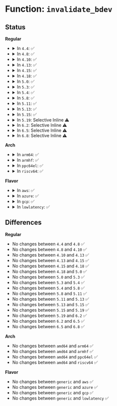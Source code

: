 # Function: <code>invalidate_bdev</code>

## Status
<b>Regular</b>
<ul>
<li>
<details>
<summary>In <code>4.4</code>: ✅</summary>

```c
void invalidate_bdev(struct block_device *bdev);
```

**Collision:** Unique Global

**Inline:** No

**Transformation:** False

**Instances:**

```
In fs/block_dev.c (ffffffff81247380)
Location: fs/block_dev.c:87
Inline: False
Direct callers:
  - fs/super.c:do_remount_sb
  - fs/block_dev.c:__invalidate_device
  - fs/quota/dquot.c:vfs_load_quota_inode
  - fs/quota/dquot.c:dquot_disable
  - fs/ext4/super.c:ext4_put_super
  - fs/ext4/super.c:ext4_put_super
  - block/ioctl.c:blkpg_ioctl
  - block/ioctl.c:blkdev_ioctl
  - drivers/block/loop.c:loop_clr_fd
  - drivers/cdrom/cdrom.c:cdrom_ioctl
  - drivers/md/md.c:md_run
```
**Symbols:**

```
ffffffff81247380-ffffffff812473d3: invalidate_bdev (STB_GLOBAL)
```
</details>
</li>
<li>
<details>
<summary>In <code>4.8</code>: ✅</summary>

```c
void invalidate_bdev(struct block_device *bdev);
```

**Collision:** Unique Global

**Inline:** No

**Transformation:** False

**Instances:**

```
In fs/block_dev.c (ffffffff8126fc40)
Location: fs/block_dev.c:100
Inline: False
Direct callers:
  - fs/super.c:do_remount_sb
  - fs/block_dev.c:__invalidate_device
  - fs/quota/dquot.c:vfs_load_quota_inode
  - fs/quota/dquot.c:dquot_disable
  - fs/ext4/super.c:ext4_put_super
  - fs/ext4/super.c:ext4_put_super
  - block/ioctl.c:blkdev_ioctl
  - block/ioctl.c:blkpg_ioctl
  - drivers/block/loop.c:loop_clr_fd
  - drivers/cdrom/cdrom.c:cdrom_ioctl
  - drivers/md/md.c:md_run
```
**Symbols:**

```
ffffffff8126fc40-ffffffff8126fc93: invalidate_bdev (STB_GLOBAL)
```
</details>
</li>
<li>
<details>
<summary>In <code>4.10</code>: ✅</summary>

```c
void invalidate_bdev(struct block_device *bdev);
```

**Collision:** Unique Global

**Inline:** No

**Transformation:** False

**Instances:**

```
In fs/block_dev.c (ffffffff81282e40)
Location: fs/block_dev.c:102
Inline: False
Direct callers:
  - fs/super.c:do_remount_sb
  - fs/block_dev.c:__invalidate_device
  - fs/quota/dquot.c:vfs_load_quota_inode
  - fs/quota/dquot.c:dquot_disable
  - fs/ext4/super.c:ext4_put_super
  - fs/ext4/super.c:ext4_put_super
  - block/ioctl.c:blkdev_ioctl
  - block/ioctl.c:blkpg_ioctl
  - drivers/block/loop.c:loop_clr_fd
  - drivers/cdrom/cdrom.c:cdrom_ioctl
  - drivers/md/md.c:md_run
```
**Symbols:**

```
ffffffff81282e40-ffffffff81282e93: invalidate_bdev (STB_GLOBAL)
```
</details>
</li>
<li>
<details>
<summary>In <code>4.13</code>: ✅</summary>

```c
void invalidate_bdev(struct block_device *bdev);
```

**Collision:** Unique Global

**Inline:** No

**Transformation:** False

**Instances:**

```
In fs/block_dev.c (ffffffff812907b0)
Location: fs/block_dev.c:103
Inline: False
Direct callers:
  - fs/super.c:do_remount_sb
  - fs/block_dev.c:__invalidate_device
  - fs/quota/dquot.c:vfs_load_quota_inode
  - fs/quota/dquot.c:dquot_disable
  - fs/ext4/super.c:ext4_put_super
  - fs/ext4/super.c:ext4_put_super
  - block/ioctl.c:blkdev_ioctl
  - block/ioctl.c:blkpg_ioctl
  - drivers/block/loop.c:loop_clr_fd
  - drivers/cdrom/cdrom.c:cdrom_ioctl
  - drivers/md/md.c:md_run
```
**Symbols:**

```
ffffffff812907b0-ffffffff81290802: invalidate_bdev (STB_GLOBAL)
```
</details>
</li>
<li>
<details>
<summary>In <code>4.15</code>: ✅</summary>

```c
void invalidate_bdev(struct block_device *bdev);
```

**Collision:** Unique Global

**Inline:** No

**Transformation:** False

**Instances:**

```
In fs/block_dev.c (ffffffff812b3470)
Location: fs/block_dev.c:91
Inline: False
Direct callers:
  - fs/super.c:do_remount_sb
  - fs/block_dev.c:__invalidate_device
  - fs/quota/dquot.c:vfs_load_quota_inode
  - fs/quota/dquot.c:dquot_disable
  - fs/ext4/super.c:ext4_put_super
  - fs/ext4/super.c:ext4_put_super
  - block/ioctl.c:blkdev_ioctl
  - block/ioctl.c:blkpg_ioctl
  - drivers/block/loop.c:loop_clr_fd
  - drivers/cdrom/cdrom.c:cdrom_ioctl
  - drivers/md/md.c:md_run
```
**Symbols:**

```
ffffffff812b3470-ffffffff812b34c2: invalidate_bdev (STB_GLOBAL)
```
</details>
</li>
<li>
<details>
<summary>In <code>4.18</code>: ✅</summary>

```c
void invalidate_bdev(struct block_device *bdev);
```

**Collision:** Unique Global

**Inline:** No

**Transformation:** False

**Instances:**

```
In fs/block_dev.c (ffffffff812db170)
Location: fs/block_dev.c:91
Inline: False
Direct callers:
  - fs/super.c:do_remount_sb
  - fs/block_dev.c:__invalidate_device
  - fs/quota/dquot.c:vfs_load_quota_inode
  - fs/quota/dquot.c:dquot_disable
  - fs/ext4/super.c:ext4_put_super
  - fs/ext4/super.c:ext4_put_super
  - block/ioctl.c:blkdev_ioctl
  - block/ioctl.c:blkpg_ioctl
  - drivers/block/loop.c:loop_clr_fd
  - drivers/cdrom/cdrom.c:cdrom_ioctl
  - drivers/md/md.c:md_run
```
**Symbols:**

```
ffffffff812db170-ffffffff812db1c2: invalidate_bdev (STB_GLOBAL)
```
</details>
</li>
<li>
<details>
<summary>In <code>5.0</code>: ✅</summary>

```c
void invalidate_bdev(struct block_device *bdev);
```

**Collision:** Unique Global

**Inline:** No

**Transformation:** False

**Instances:**

```
In fs/block_dev.c (ffffffff812f06c0)
Location: fs/block_dev.c:91
Inline: False
Direct callers:
  - fs/super.c:do_remount_sb
  - fs/block_dev.c:__invalidate_device
  - fs/quota/dquot.c:vfs_load_quota_inode
  - fs/quota/dquot.c:dquot_disable
  - fs/ext4/super.c:ext4_put_super
  - fs/ext4/super.c:ext4_put_super
  - block/ioctl.c:blkdev_ioctl
  - block/ioctl.c:blkpg_ioctl
  - drivers/block/loop.c:__loop_clr_fd
  - drivers/cdrom/cdrom.c:cdrom_ioctl
  - drivers/md/md.c:md_run
```
**Symbols:**

```
ffffffff812f06c0-ffffffff812f0712: invalidate_bdev (STB_GLOBAL)
```
</details>
</li>
<li>
<details>
<summary>In <code>5.3</code>: ✅</summary>

```c
void invalidate_bdev(struct block_device *bdev);
```

**Collision:** Unique Global

**Inline:** No

**Transformation:** False

**Instances:**

```
In fs/block_dev.c (ffffffff81312040)
Location: fs/block_dev.c:91
Inline: False
Direct callers:
  - fs/super.c:reconfigure_super
  - fs/block_dev.c:__invalidate_device
  - fs/quota/dquot.c:vfs_load_quota_inode
  - fs/quota/dquot.c:dquot_disable
  - fs/ext4/super.c:ext4_put_super
  - fs/ext4/super.c:ext4_put_super
  - block/ioctl.c:blkdev_ioctl
  - block/ioctl.c:blkpg_ioctl
  - drivers/block/loop.c:__loop_clr_fd
  - drivers/cdrom/cdrom.c:cdrom_ioctl
  - drivers/md/md.c:md_run
```
**Symbols:**

```
ffffffff81312040-ffffffff81312096: invalidate_bdev (STB_GLOBAL)
```
</details>
</li>
<li>
<details>
<summary>In <code>5.4</code>: ✅</summary>

```c
void invalidate_bdev(struct block_device *bdev);
```

**Collision:** Unique Global

**Inline:** No

**Transformation:** False

**Instances:**

```
In fs/block_dev.c (ffffffff81324fa0)
Location: fs/block_dev.c:91
Inline: False
Direct callers:
  - fs/super.c:reconfigure_super
  - fs/block_dev.c:__invalidate_device
  - fs/quota/dquot.c:vfs_load_quota_inode
  - fs/quota/dquot.c:dquot_disable
  - fs/ext4/super.c:ext4_put_super
  - fs/ext4/super.c:ext4_put_super
  - block/ioctl.c:blkdev_ioctl
  - block/ioctl.c:blkpg_ioctl
  - drivers/block/loop.c:__loop_clr_fd
  - drivers/cdrom/cdrom.c:cdrom_ioctl
  - drivers/md/md.c:md_run
```
**Symbols:**

```
ffffffff81324fa0-ffffffff81324ff6: invalidate_bdev (STB_GLOBAL)
```
</details>
</li>
<li>
<details>
<summary>In <code>5.8</code>: ✅</summary>

```c
void invalidate_bdev(struct block_device *bdev);
```

**Collision:** Unique Global

**Inline:** No

**Transformation:** False

**Instances:**

```
In fs/block_dev.c (ffffffff8135eb30)
Location: fs/block_dev.c:90
Inline: False
Direct callers:
  - fs/super.c:reconfigure_super
  - fs/block_dev.c:check_disk_change
  - fs/block_dev.c:check_disk_change
  - fs/block_dev.c:check_disk_size_change
  - fs/block_dev.c:check_disk_size_change
  - fs/quota/dquot.c:dquot_load_quota_sb
  - fs/quota/dquot.c:dquot_disable
  - fs/ext4/super.c:ext4_put_super
  - fs/ext4/super.c:ext4_put_super
  - block/ioctl.c:blkdev_common_ioctl
  - block/partitions/core.c:blk_drop_partitions
  - block/partitions/core.c:bdev_del_partition
  - drivers/block/loop.c:lo_simple_ioctl
  - drivers/block/loop.c:loop_set_status
  - drivers/block/loop.c:__loop_clr_fd
  - drivers/cdrom/cdrom.c:cdrom_ioctl_reset
  - drivers/md/md.c:md_run
```
**Symbols:**

```
ffffffff8135eb30-ffffffff8135eb88: invalidate_bdev (STB_GLOBAL)
```
</details>
</li>
<li>
<details>
<summary>In <code>5.11</code>: ✅</summary>

```c
void invalidate_bdev(struct block_device *bdev);
```

**Collision:** Unique Global

**Inline:** No

**Transformation:** False

**Instances:**

```
In fs/block_dev.c (ffffffff8136c2f0)
Location: fs/block_dev.c:90
Inline: False
Direct callers:
  - fs/super.c:reconfigure_super
  - fs/block_dev.c:__invalidate_device
  - fs/quota/dquot.c:dquot_load_quota_sb
  - fs/quota/dquot.c:dquot_disable
  - fs/ext4/super.c:ext4_put_super
  - fs/ext4/super.c:ext4_put_super
  - block/ioctl.c:blkdev_common_ioctl
  - block/partitions/core.c:blk_drop_partitions
  - block/partitions/core.c:bdev_del_partition
  - drivers/block/loop.c:lo_simple_ioctl
  - drivers/block/loop.c:loop_set_status
  - drivers/block/loop.c:__loop_clr_fd
  - drivers/cdrom/cdrom.c:cdrom_ioctl_reset
  - drivers/md/md.c:md_run
```
**Symbols:**

```
ffffffff8136c2f0-ffffffff8136c348: invalidate_bdev (STB_GLOBAL)
```
</details>
</li>
<li>
<details>
<summary>In <code>5.13</code>: ✅</summary>

```c
void invalidate_bdev(struct block_device *bdev);
```

**Collision:** Unique Global

**Inline:** No

**Transformation:** False

**Instances:**

```
In fs/block_dev.c (ffffffff81372c30)
Location: fs/block_dev.c:90
Inline: False
Direct callers:
  - fs/super.c:reconfigure_super
  - fs/block_dev.c:__invalidate_device
  - fs/block_dev.c:bdev_disk_changed
  - fs/quota/dquot.c:dquot_load_quota_sb
  - fs/quota/dquot.c:dquot_disable
  - fs/ext4/super.c:ext4_put_super
  - fs/ext4/super.c:ext4_put_super
  - block/ioctl.c:blkdev_common_ioctl
  - drivers/block/loop.c:lo_simple_ioctl
  - drivers/block/loop.c:loop_set_status
  - drivers/block/loop.c:__loop_clr_fd
  - drivers/cdrom/cdrom.c:cdrom_ioctl
  - drivers/md/md.c:md_run
```
**Symbols:**

```
ffffffff81372c30-ffffffff81372c88: invalidate_bdev (STB_GLOBAL)
```
</details>
</li>
<li>
<details>
<summary>In <code>5.15</code>: ✅</summary>

```c
void invalidate_bdev(struct block_device *bdev);
```

**Collision:** Unique Global

**Inline:** No

**Transformation:** False

**Instances:**

```
In block/bdev.c (ffffffff815c3b80)
Location: block/bdev.c:81
Inline: False
Direct callers:
  - fs/super.c:reconfigure_super
  - fs/quota/dquot.c:dquot_load_quota_sb
  - fs/quota/dquot.c:dquot_disable
  - fs/ext4/super.c:ext4_put_super
  - fs/ext4/super.c:ext4_put_super
  - block/bdev.c:__invalidate_device
  - block/ioctl.c:blkdev_common_ioctl
  - drivers/block/loop.c:lo_simple_ioctl
  - drivers/block/loop.c:loop_set_status
  - drivers/block/loop.c:__loop_clr_fd
  - drivers/cdrom/cdrom.c:cdrom_ioctl
  - drivers/md/md.c:md_run
```
**Symbols:**

```
ffffffff815c3b80-ffffffff815c3bdb: invalidate_bdev (STB_GLOBAL)
```
</details>
</li>
<li>
<details>
<summary>In <code>5.19</code>: Selective Inline ⚠️</summary>

```c
void invalidate_bdev(struct block_device *bdev);
```

**Collision:** Unique Global

**Inline:** Selective

**Transformation:** False

**Instances:**

```
In block/bdev.c (ffffffff8166ea65)
Location: block/bdev.c:81
Inline: True
Inline callers:
  - block/bdev.c:__invalidate_device
Direct callers:
  - fs/super.c:reconfigure_super
  - fs/quota/dquot.c:dquot_load_quota_sb
  - fs/quota/dquot.c:dquot_disable
  - fs/ext4/super.c:ext4_put_super
  - fs/ext4/super.c:ext4_put_super
  - block/ioctl.c:blkdev_common_ioctl
  - block/genhd.c:invalidate_disk
  - drivers/block/loop.c:lo_simple_ioctl
  - drivers/block/loop.c:loop_set_status
  - drivers/cdrom/cdrom.c:cdrom_ioctl
  - drivers/md/md.c:md_run
```
**Symbols:**

```
ffffffff8166e4c0-ffffffff8166e51b: invalidate_bdev (STB_GLOBAL)
```
</details>
</li>
<li>
<details>
<summary>In <code>6.2</code>: Selective Inline ⚠️</summary>

```c
void invalidate_bdev(struct block_device *bdev);
```

**Collision:** Unique Global

**Inline:** Selective

**Transformation:** False

**Instances:**

```
In block/bdev.c (ffffffff81729d35)
Location: block/bdev.c:80
Inline: True
Inline callers:
  - block/bdev.c:__invalidate_device
Direct callers:
  - fs/super.c:reconfigure_super
  - fs/quota/dquot.c:dquot_load_quota_sb
  - fs/quota/dquot.c:dquot_disable
  - fs/ext4/super.c:ext4_put_super
  - fs/ext4/super.c:ext4_put_super
  - block/ioctl.c:blkdev_common_ioctl
  - block/genhd.c:invalidate_disk
  - drivers/block/loop.c:lo_simple_ioctl
  - drivers/block/loop.c:loop_set_status
  - drivers/cdrom/cdrom.c:cdrom_ioctl
  - drivers/md/md.c:md_run
```
**Symbols:**

```
ffffffff817296d0-ffffffff8172972b: invalidate_bdev (STB_GLOBAL)
```
</details>
</li>
<li>
<details>
<summary>In <code>6.5</code>: Selective Inline ⚠️</summary>

```c
void invalidate_bdev(struct block_device *bdev);
```

**Collision:** Unique Global

**Inline:** Selective

**Transformation:** False

**Instances:**

```
In block/bdev.c (ffffffff817660a5)
Location: block/bdev.c:80
Inline: True
Inline callers:
  - block/bdev.c:__invalidate_device
Direct callers:
  - fs/super.c:reconfigure_super
  - fs/quota/dquot.c:dquot_load_quota_sb
  - fs/quota/dquot.c:dquot_disable
  - fs/ext4/super.c:__ext4_fill_super
  - fs/ext4/super.c:__ext4_fill_super
  - fs/ext4/super.c:ext4_put_super
  - fs/ext4/super.c:ext4_put_super
  - block/ioctl.c:blkdev_common_ioctl
  - block/genhd.c:invalidate_disk
  - block/partitions/core.c:bdev_disk_changed
  - drivers/block/loop.c:lo_simple_ioctl
  - drivers/block/loop.c:loop_set_status
  - drivers/cdrom/cdrom.c:cdrom_ioctl
  - drivers/md/md.c:md_run
```
**Symbols:**

```
ffffffff81765a40-ffffffff81765a98: invalidate_bdev (STB_GLOBAL)
```
</details>
</li>
<li>
<details>
<summary>In <code>6.8</code>: Selective Inline ⚠️</summary>

```c
void invalidate_bdev(struct block_device *bdev);
```

**Collision:** Unique Global

**Inline:** Selective

**Transformation:** False

**Instances:**

```
In block/bdev.c (ffffffff817a83bd)
Location: block/bdev.c:83
Inline: True
Inline callers:
  - block/bdev.c:bdev_mark_dead
Direct callers:
  - fs/super.c:reconfigure_super
  - fs/quota/dquot.c:dquot_load_quota_sb
  - fs/quota/dquot.c:dquot_disable
  - fs/ext4/super.c:__ext4_fill_super
  - fs/ext4/super.c:__ext4_fill_super
  - fs/ext4/super.c:ext4_put_super
  - fs/ext4/super.c:ext4_put_super
  - block/ioctl.c:blkdev_common_ioctl
  - block/genhd.c:invalidate_disk
  - block/partitions/core.c:bdev_disk_changed
  - block/partitions/core.c:bdev_disk_changed
  - block/partitions/core.c:bdev_del_partition
  - drivers/block/loop.c:lo_simple_ioctl
  - drivers/block/loop.c:loop_set_status
  - drivers/cdrom/cdrom.c:cdrom_ioctl
  - drivers/md/md.c:md_run
```
**Symbols:**

```
ffffffff817a7640-ffffffff817a7698: invalidate_bdev (STB_GLOBAL)
```
</details>
</li>
</ul>
<b>Arch</b>
<ul>
<li>
<details>
<summary>In <code>arm64</code>: ✅</summary>

```c
void invalidate_bdev(struct block_device *bdev);
```

**Collision:** Unique Global

**Inline:** No

**Transformation:** False

**Instances:**

```
In fs/block_dev.c (ffff8000103df530)
Location: fs/block_dev.c:91
Inline: False
Direct callers:
  - fs/super.c:reconfigure_super
  - fs/block_dev.c:__invalidate_device
  - fs/block_dev.c:__invalidate_device
  - fs/quota/dquot.c:vfs_load_quota_inode
  - fs/quota/dquot.c:dquot_disable
  - fs/ext4/super.c:ext4_put_super
  - fs/ext4/super.c:ext4_put_super
  - block/ioctl.c:blkdev_ioctl
  - block/ioctl.c:blkpg_ioctl
  - drivers/block/loop.c:__loop_clr_fd
  - drivers/cdrom/cdrom.c:cdrom_ioctl
  - drivers/md/md.c:md_run
```
**Symbols:**

```
ffff8000103df530-ffff8000103df598: invalidate_bdev (STB_GLOBAL)
```
</details>
</li>
<li>
<details>
<summary>In <code>armhf</code>: ✅</summary>

```c
void invalidate_bdev(struct block_device *bdev);
```

**Collision:** Unique Global

**Inline:** No

**Transformation:** False

**Instances:**

```
In fs/block_dev.c (c05b7858)
Location: fs/block_dev.c:91
Inline: False
Direct callers:
  - fs/super.c:reconfigure_super
  - fs/block_dev.c:__invalidate_device
  - fs/quota/dquot.c:vfs_load_quota_inode
  - fs/quota/dquot.c:dquot_disable
  - fs/ext4/super.c:ext4_put_super
  - fs/ext4/super.c:ext4_put_super
  - block/ioctl.c:blkdev_ioctl
  - block/ioctl.c:blkpg_ioctl
  - drivers/block/loop.c:__loop_clr_fd
  - drivers/cdrom/cdrom.c:cdrom_ioctl
  - drivers/md/md.c:md_run
```
**Symbols:**

```
c05b7858-c05b78bc: invalidate_bdev (STB_GLOBAL)
```
</details>
</li>
<li>
<details>
<summary>In <code>ppc64el</code>: ✅</summary>

```c
void invalidate_bdev(struct block_device *bdev);
```

**Collision:** Unique Global

**Inline:** No

**Transformation:** False

**Instances:**

```
In fs/block_dev.c (c0000000004e42f0)
Location: fs/block_dev.c:91
Inline: False
Direct callers:
  - fs/super.c:reconfigure_super
  - fs/block_dev.c:__invalidate_device
  - fs/block_dev.c:__invalidate_device
  - fs/quota/dquot.c:vfs_load_quota_inode
  - fs/quota/dquot.c:dquot_disable
  - fs/ext4/super.c:ext4_put_super
  - fs/ext4/super.c:ext4_put_super
  - block/ioctl.c:blkdev_ioctl
  - block/ioctl.c:blkpg_ioctl
  - drivers/block/loop.c:__loop_clr_fd
  - drivers/cdrom/cdrom.c:cdrom_ioctl
  - drivers/md/md.c:md_run
```
**Symbols:**

```
c0000000004e42f0-c0000000004e4398: invalidate_bdev (STB_GLOBAL)
```
</details>
</li>
<li>
<details>
<summary>In <code>riscv64</code>: ✅</summary>

```c
void invalidate_bdev(struct block_device *bdev);
```

**Collision:** Unique Global

**Inline:** No

**Transformation:** False

**Instances:**

```
In fs/block_dev.c (ffffffe000296396)
Location: fs/block_dev.c:91
Inline: False
Direct callers:
  - fs/super.c:reconfigure_super
  - fs/block_dev.c:__invalidate_device
  - fs/quota/dquot.c:vfs_load_quota_inode
  - fs/quota/dquot.c:dquot_disable
  - fs/ext4/super.c:ext4_put_super
  - fs/ext4/super.c:ext4_put_super
  - block/ioctl.c:blkdev_ioctl
  - block/ioctl.c:blkpg_ioctl
  - drivers/block/loop.c:__loop_clr_fd
  - drivers/cdrom/cdrom.c:cdrom_ioctl
  - drivers/md/md.c:md_run
```
**Symbols:**

```
ffffffe000296396-ffffffe0002963f4: invalidate_bdev (STB_GLOBAL)
```
</details>
</li>
</ul>
<b>Flavor</b>
<ul>
<li>
<details>
<summary>In <code>aws</code>: ✅</summary>

```c
void invalidate_bdev(struct block_device *bdev);
```

**Collision:** Unique Global

**Inline:** No

**Transformation:** False

**Instances:**

```
In fs/block_dev.c (ffffffff8131d580)
Location: fs/block_dev.c:91
Inline: False
Direct callers:
  - fs/super.c:reconfigure_super
  - fs/block_dev.c:__invalidate_device
  - fs/quota/dquot.c:vfs_load_quota_inode
  - fs/quota/dquot.c:dquot_disable
  - fs/ext4/super.c:ext4_put_super
  - fs/ext4/super.c:ext4_put_super
  - block/ioctl.c:blkdev_ioctl
  - block/ioctl.c:blkpg_ioctl
  - drivers/block/loop.c:__loop_clr_fd
  - drivers/cdrom/cdrom.c:cdrom_ioctl
  - drivers/md/md.c:md_run
```
**Symbols:**

```
ffffffff8131d580-ffffffff8131d5d6: invalidate_bdev (STB_GLOBAL)
```
</details>
</li>
<li>
<details>
<summary>In <code>azure</code>: ✅</summary>

```c
void invalidate_bdev(struct block_device *bdev);
```

**Collision:** Unique Global

**Inline:** No

**Transformation:** False

**Instances:**

```
In fs/block_dev.c (ffffffff8130e120)
Location: fs/block_dev.c:91
Inline: False
Direct callers:
  - fs/super.c:reconfigure_super
  - fs/block_dev.c:__invalidate_device
  - fs/quota/dquot.c:vfs_load_quota_inode
  - fs/quota/dquot.c:dquot_disable
  - fs/ext4/super.c:ext4_put_super
  - fs/ext4/super.c:ext4_put_super
  - block/ioctl.c:blkdev_ioctl
  - block/ioctl.c:blkpg_ioctl
  - drivers/block/loop.c:__loop_clr_fd
  - drivers/cdrom/cdrom.c:cdrom_ioctl
  - drivers/md/md.c:md_run
```
**Symbols:**

```
ffffffff8130e120-ffffffff8130e176: invalidate_bdev (STB_GLOBAL)
```
</details>
</li>
<li>
<details>
<summary>In <code>gcp</code>: ✅</summary>

```c
void invalidate_bdev(struct block_device *bdev);
```

**Collision:** Unique Global

**Inline:** No

**Transformation:** False

**Instances:**

```
In fs/block_dev.c (ffffffff8131b050)
Location: fs/block_dev.c:91
Inline: False
Direct callers:
  - fs/super.c:reconfigure_super
  - fs/block_dev.c:__invalidate_device
  - fs/quota/dquot.c:vfs_load_quota_inode
  - fs/quota/dquot.c:dquot_disable
  - fs/ext4/super.c:ext4_put_super
  - fs/ext4/super.c:ext4_put_super
  - block/ioctl.c:blkdev_ioctl
  - block/ioctl.c:blkpg_ioctl
  - drivers/block/loop.c:__loop_clr_fd
  - drivers/cdrom/cdrom.c:cdrom_ioctl
  - drivers/md/md.c:md_run
```
**Symbols:**

```
ffffffff8131b050-ffffffff8131b0a6: invalidate_bdev (STB_GLOBAL)
```
</details>
</li>
<li>
<details>
<summary>In <code>lowlatency</code>: ✅</summary>

```c
void invalidate_bdev(struct block_device *bdev);
```

**Collision:** Unique Global

**Inline:** No

**Transformation:** False

**Instances:**

```
In fs/block_dev.c (ffffffff8132ccf0)
Location: fs/block_dev.c:91
Inline: False
Direct callers:
  - fs/super.c:reconfigure_super
  - fs/block_dev.c:__invalidate_device
  - fs/quota/dquot.c:vfs_load_quota_inode
  - fs/quota/dquot.c:dquot_disable
  - fs/ext4/super.c:ext4_put_super
  - fs/ext4/super.c:ext4_put_super
  - block/ioctl.c:blkdev_ioctl
  - block/ioctl.c:blkpg_ioctl
  - drivers/block/loop.c:__loop_clr_fd
  - drivers/cdrom/cdrom.c:cdrom_ioctl
  - drivers/md/md.c:md_run
```
**Symbols:**

```
ffffffff8132ccf0-ffffffff8132cd46: invalidate_bdev (STB_GLOBAL)
```
</details>
</li>
</ul>

## Differences
<b>Regular</b>
<ul>
<li>
No changes between <code>4.4</code> and <code>4.8</code> ✅
</li>
<li>
No changes between <code>4.8</code> and <code>4.10</code> ✅
</li>
<li>
No changes between <code>4.10</code> and <code>4.13</code> ✅
</li>
<li>
No changes between <code>4.13</code> and <code>4.15</code> ✅
</li>
<li>
No changes between <code>4.15</code> and <code>4.18</code> ✅
</li>
<li>
No changes between <code>4.18</code> and <code>5.0</code> ✅
</li>
<li>
No changes between <code>5.0</code> and <code>5.3</code> ✅
</li>
<li>
No changes between <code>5.3</code> and <code>5.4</code> ✅
</li>
<li>
No changes between <code>5.4</code> and <code>5.8</code> ✅
</li>
<li>
No changes between <code>5.8</code> and <code>5.11</code> ✅
</li>
<li>
No changes between <code>5.11</code> and <code>5.13</code> ✅
</li>
<li>
No changes between <code>5.13</code> and <code>5.15</code> ✅
</li>
<li>
No changes between <code>5.15</code> and <code>5.19</code> ✅
</li>
<li>
No changes between <code>5.19</code> and <code>6.2</code> ✅
</li>
<li>
No changes between <code>6.2</code> and <code>6.5</code> ✅
</li>
<li>
No changes between <code>6.5</code> and <code>6.8</code> ✅
</li>
</ul>
<b>Arch</b>
<ul>
<li>
No changes between <code>amd64</code> and <code>arm64</code> ✅
</li>
<li>
No changes between <code>amd64</code> and <code>armhf</code> ✅
</li>
<li>
No changes between <code>amd64</code> and <code>ppc64el</code> ✅
</li>
<li>
No changes between <code>amd64</code> and <code>riscv64</code> ✅
</li>
</ul>
<b>Flavor</b>
<ul>
<li>
No changes between <code>generic</code> and <code>aws</code> ✅
</li>
<li>
No changes between <code>generic</code> and <code>azure</code> ✅
</li>
<li>
No changes between <code>generic</code> and <code>gcp</code> ✅
</li>
<li>
No changes between <code>generic</code> and <code>lowlatency</code> ✅
</li>
</ul>
